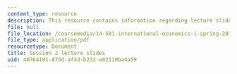 ```yaml
---
content_type: resource
description: This resource contains information regarding lecture slide 2.
file: null
file_location: /coursemedia/14-581-international-economics-i-spring-2013/4076410187ddaf4db233e02110ba4a59_MIT14_581S13_Lecslides2.pdf
file_type: application/pdf
resourcetype: Document
title: Session 2 lecture slides
uid: 40764101-87dd-af4d-b233-e02110ba4a59
---
```

